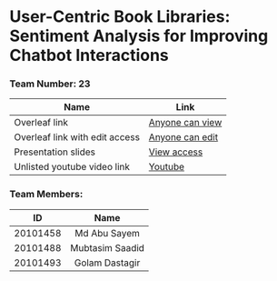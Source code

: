 # User-Centric Book Libraries: Sentiment Analysis for Improving Chatbot Interactions

### Team Number: 23

| Name | Link |
| --- | --- |
| Overleaf link | [Anyone can view](https://www.overleaf.com/read/kfxqwwmrtzyd#2437c0) |
| Overleaf link with edit access | [Anyone can edit](https://www.overleaf.com/1517425223mmzppnppsfvn#f9f0bd) |
| Presentation slides | [View access](https://docs.google.com/presentation/d/14IxQvNvlmgvOgUXBOOjG4MBuS5R5yErIoICVPPjnTTc/edit?usp=sharing) |
| Unlisted youtube video link | [Youtube](https://youtu.be/rqLDv_bFfVk) |


### Team Members:

| ID | Name |
| :---: | :---: |
| 20101458 | Md Abu Sayem |
| 20101488	 | Mubtasim Saadid  |
| 20101493 | Golam Dastagir |

